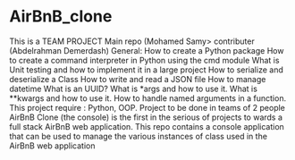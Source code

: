 # AirBnB_clone
This is a TEAM PROJECT
Main repo (Mohamed Samy>
contributer (Abdelrahman Demerdash)
General:
How to create a Python package
How to create a command interpreter in Python using the cmd module
What is Unit testing and how to implement it in a large project
How to serialize and deserialize a Class
How to write and read a JSON file
How to manage datetime
What is an UUID?
What is *args and how to use it.
What is **kwargs and how to use it.
How to handle named arguments in a function.
This project require : Python, OOP.
Project to be done in teams of 2 people
AirBnB Clone (the console) is the first in the serious of projects to wards a full stack AirBnB web application. This repo contains a console application that can be used to manage the various instances of class used in the AirBnB web application
